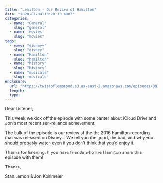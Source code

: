 ```yaml
---
title: "Lemilton - Our Review of Hamilton"
date: "2020-07-09T13:28:13.000Z"
categories:
  - name: "General"
    slug: "general"
  - name: "Movies"
    slug: "movies"
tags:
  - name: "disney+"
    slug: "disney"
  - name: "Hamilton"
    slug: "hamilton"
  - name: "history"
    slug: "history"
  - name: "musicals"
    slug: "musicals"
enclosure:
  url: "https://twistoflemonpod.s3.us-east-2.amazonaws.com/episodes/091-lwatol-20200709.mp3"
  length:
  type:
---
```


Dear Listener,

This week we kick off the episode with some banter about iCloud Drive and Jon's most recent self-reliance achievement.

The bulk of the episode is our review of the the 2016 Hamilton recording that was released on Disney+. We tell you the good, the bad, and why you should probably watch even if you don't think that you'd enjoy it.

Thanks for listening. If you have friends who like Hamilton share this episode with them!

Thanks,

Stan Lemon & Jon Kohlmeier
